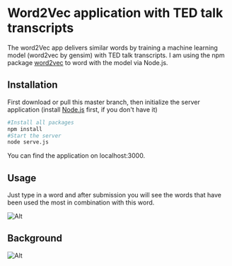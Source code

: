 # Word2Vec application with TED talk transcripts

The word2Vec app delivers similar words by training a machine learning model (word2vec by gensim) with TED talk transcripts. I am using the npm package [word2vec](https://www.npmjs.com/package/word2vec) to word with the model via Node.js. 

## Installation

First download or pull this master branch, then initialize the server application (install [Node.js](https://nodejs.org/en/) first, if you don't have it)

```bash
#Install all packages
npm install 
#Start the server
node serve.js
```

You can find the application on localhost:3000. 

## Usage

Just type in a word and after submission you will see the words that have been used the most in combination with this word. 


![Alt](https://i.imgur.com/82bizkZ.gif)

## Background
![Alt](https://i.imgur.com/3yLPwkz.png)
